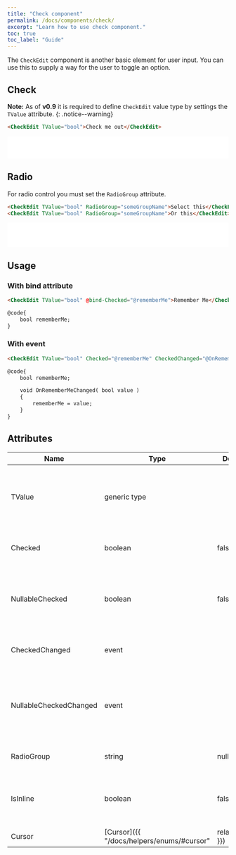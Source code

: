 ```yaml
---
title: "Check component"
permalink: /docs/components/check/
excerpt: "Learn how to use check component."
toc: true
toc_label: "Guide"
---
```


The `CheckEdit` component is another basic element for user input. You can use this to supply a way for the user to toggle an option.

## Check

**Note:** As of **v0.9** it is required to define `CheckEdit` value type by settings the `TValue` attribute.
{: .notice--warning}

```html
<CheckEdit TValue="bool">Check me out</CheckEdit>
```

<iframe src="/examples/forms/check/" frameborder="0" scrolling="no" style="width:100%;height:50px;"></iframe>

## Radio

For radio control you must set the `RadioGroup` attribute.

```html
<CheckEdit TValue="bool" RadioGroup="someGroupName">Select this</CheckEdit>
<CheckEdit TValue="bool" RadioGroup="someGroupName">Or this</CheckEdit>
```

<iframe src="/examples/forms/radio/" frameborder="0" scrolling="no" style="width:100%;height:55px;"></iframe>

## Usage

### With bind attribute

```html
<CheckEdit TValue="bool" @bind-Checked="@rememberMe">Remember Me</CheckEdit>

@code{
    bool rememberMe;
}
```

### With event

```html
<CheckEdit TValue="bool" Checked="@rememberMe" CheckedChanged="@OnRememberMeChanged">Remember Me</CheckEdit>

@code{
    bool rememberMe;

    void OnRememberMeChanged( bool value )
    {
        rememberMe = value;
    }
}
```

## Attributes

| Name                    | Type                                                                       | Default      | Description                                                                           |
|-------------------------|----------------------------------------------------------------------------|--------------|---------------------------------------------------------------------------------------|
| TValue                  | generic type                                                               |              | Data type of `Checked` value. Support types are `bool` and `bool?`.                   |
| Checked                 | boolean                                                                    | false        | Gets or sets the checked flag.                                                        |
| NullableChecked         | boolean                                                                    | false        | Gets or sets the nullable value for checked flag.    **[WILL BE REMOVED]**            |
| CheckedChanged          | event                                                                      |              | Occurs when the check state is changed.                                               |
| NullableCheckedChanged  | event                                                                      |              | Occurs when the check state of nullable value is changed. **[WILL BE REMOVED]**       |
| RadioGroup              | string                                                                     | null         | Sets the radio group name.                                                            |
| IsInline                | boolean                                                                    | false        | Group checkboxes or radios on the same horizontal row.                                |
| Cursor                  | [Cursor]({{ "/docs/helpers/enums/#cursor" | relative_url }})               | `Default`    | Defines the mouse cursor based on the behavior by the current CSS framework.          |